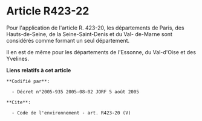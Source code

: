 # Article R423-22

Pour l'application de l'article R. 423-20, les départements de Paris, des Hauts-de-Seine, de la Seine-Saint-Denis et du Val-
de-Marne sont considérés comme formant un seul département. 

Il en est de même pour les départements de l'Essonne, du Val-d'Oise et des Yvelines.

**Liens relatifs à cet article**

	**Codifié par**:

	  - Décret n°2005-935 2005-08-02 JORF 5 août 2005

	**Cite**:

	  - Code de l'environnement - art. R423-20 (V)
